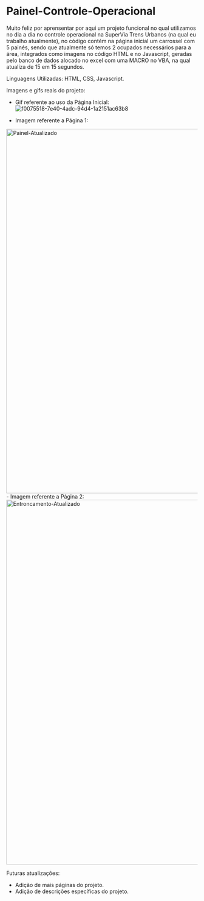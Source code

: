 # Painel-Controle-Operacional

Muito feliz por aprensentar por aqui um projeto funcional no qual utilizamos no dia a dia no controle operacional na SuperVia Trens Urbanos (na qual eu trabalho atualmente), no código contém na página inicial um carrossel com 5 painés, sendo que atualmente só temos 2 ocupados necessários para a área, integrados como imagens no código HTML e no Javascript, geradas pelo banco de dados alocado no excel com uma MACRO no VBA, na qual atualiza de 15 em 15 segundos.

Linguagens Utilizadas: HTML, CSS, Javascript.

Imagens e gifs reais do projeto:

- Gif referente ao uso da Página Inicial:
![f0075518-7e40-4adc-94d4-1a2151ac63b8](https://github.com/user-attachments/assets/011bed2b-9ad4-4171-9001-6d83a0777caf)

- Imagem referente a Página 1:
 <img width="959" alt="Painel-Atualizado" src="https://github.com/user-attachments/assets/ec74e757-6d0a-49f9-8908-fafd296ad270">
- Imagem referente a Página 2:
 <img width="960" alt="Entroncamento-Atualizado" src="https://github.com/user-attachments/assets/a4cd3690-35e3-499f-9024-7cc90fd79936">

Futuras atualizações:
- Adição de mais páginas do projeto.
- Adição de descrições específicas do projeto.

